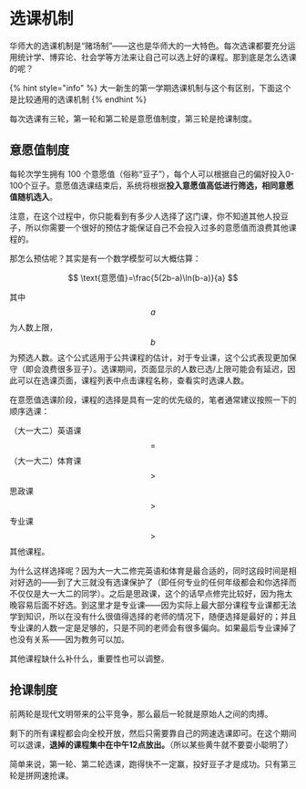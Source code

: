 # 选课机制

华师大的选课机制是“赌场制”——这也是华师大的一大特色。每次选课都要充分运用统计学、博弈论、社会学等方法来让自己可以选上好的课程。那到底是怎么选课的呢？

{% hint style="info" %}
大一新生的第一学期选课机制与这个有区别，下面这个是比较通用的选课机制
{% endhint %}

每次选课有三轮，第一轮和第二轮是意愿值制度，第三轮是抢课制度。

## 意愿值制度

每轮次学生拥有 100 个意愿值（俗称“豆子”），每个人可以根据自己的偏好投入0-100个豆子。意愿值选课结束后，系统将根据**投入意愿值高低进行筛选，相同意愿值随机选入**。

注意，在这个过程中，你只能看到有多少人选择了这门课，你不知道其他人投豆子，所以你需要一个很好的预估才能保证自己不会投入过多的意愿值而浪费其他课程的。

那怎么预估呢？其实是有一个数学模型可以大概估算：

$$
\text{意愿值}=\frac{5(2b-a)\ln(b-a)}{a}
$$

其中$$a$$为人数上限，$$b$$为预选人数。这个公式适用于公共课程的估计，对于专业课，这个公式表现更加保守（即会浪费很多豆子）。选课期间，页面显示的人数已选/上限可能会有延迟，因此可以在选课页面，课程列表中点击课程名称，查看实时选课人数。

在意愿值选课阶段，课程的选择是具有一定的优先级的，笔者通常建议按照一下的顺序选课：

（大一大二）英语课$$=$$（大一大二）体育课$$>$$ 思政课$$>$$专业课$$>$$其他课程。

为什么这样选择呢？因为大一大二修完英语和体育是最合适的，同时这段时间是相对好选的——到了大三就没有选课保护了（即任何专业的任何年级都会和你选择而不仅仅是大一大二的同学）。之后是思政课，这个的话早点修完比较好，因为拖太晚容易后面不好选。到这里才是专业课——因为实际上最大部分课程专业课都无法学到知识，所以在没有什么很值得选择的老师的情况下，随便选择是最好的；并且专业课的人数一定是足够的，只是不同的老师会有很多偏向。如果最后专业课掉了也没有关系——因为教务可以加。

其他课程缺什么补什么，重要性也可以调整。

## 抢课制度

前两轮是现代文明带来的公平竞争，那么最后一轮就是原始人之间的肉搏。

剩下的所有课程都会向全校开放，然后只需要靠自己的网速选课即可。在这个期间可以退课，**退掉的课程集中在中午12点放出。**（所以某些黄牛就不要耍小聪明了）

简单来说，第一轮、第二轮选课，跑得快不一定赢，投好豆子才是成功。只有第三轮是拼网速抢课。
